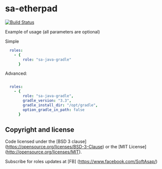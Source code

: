 sa-etherpad
===========

[![Build Status](https://travis-ci.org/softasap/sa-java-gradle.svg?branch=master)](https://travis-ci.org/softasap/sa-java-gradle)


Example of usage (all parameters are optional)

Simple


```YAML
  roles:
    - {
        role: "sa-java-gradle"
      }
```

Advanced:

```YAML

  roles:
    - {
        role: "sa-java-gradle",
        gradle_version: "3.3",
        gradle_install_dir: "/opt/gradle",
        option_gradle_in_path: false
      }

```      


Copyright and license
---------------------

Code licensed under the [BSD 3 clause] (https://opensource.org/licenses/BSD-3-Clause) or the [MIT License] (http://opensource.org/licenses/MIT).

Subscribe for roles updates at [FB] (https://www.facebook.com/SoftAsap/)
